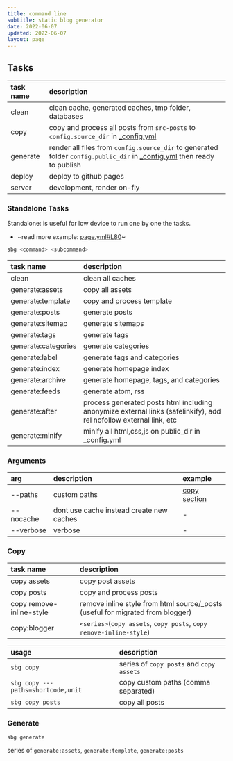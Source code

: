 ```yaml
---
title: command line
subtitle: static blog generator
date: 2022-06-07
updated: 2022-06-07
layout: page
---
```


## Tasks

| task name | description |
| :--- | :--- |
| clean | clean cache, generated caches, tmp folder, databases |
| copy | copy and process all posts from `src-posts` to `config.source_dir` in [_config.yml](https://github.com/dimaslanjaka/static-blog-generator/blob/d951721d632c720727db718fd481e532c2e493f1/_config.yml#L28-L38) |
| generate | render all files from `config.source_dir` to generated folder `config.public_dir` in [_config.yml](https://github.com/dimaslanjaka/static-blog-generator/blob/d951721d632c720727db718fd481e532c2e493f1/_config.yml#L28-L38) then ready to publish |
| deploy | deploy to github pages |
| server | development, render on-fly |

### Standalone Tasks
Standalone: is useful for low device to run one by one the tasks.
- ~read more example: [page.yml#L80](https://github.com/dimaslanjaka/dimaslanjaka.github.io/blob/c9c113ed51b2a6bbe50edc0ffd3d691980776a0f/.github/workflows/page.yml#L80-L112)~

```bash
sbg <command> <subcommand>
```

| task name | description |
| :--- | :--- |
| clean | clean all caches |
| generate:assets | copy all assets |
| generate:template | copy and process template |
| generate:posts | generate posts |
| generate:sitemap | generate sitemaps |
| generate:tags | generate tags |
| generate:categories | generate categories |
| generate:label | generate tags and categories |
| generate:index | generate homepage index |
| generate:archive | generate homepage, tags, and categories |
| generate:feeds | generate atom, rss |
| generate:after | process generated posts html including anonymize external links (safelinkify), add rel nofollow external link, etc |
| generate:minify | minify all html,css,js on public_dir in _config.yml |

### Arguments

| arg | description | example |
| :--- | :--- | :--- |
| --paths | custom paths | [copy section](#copy) |
| --nocache | dont use cache instead create new caches | - |
| --verbose | verbose | - |

### Copy

| task name | description |
| :--- | :--- |
| copy assets | copy post assets |
| copy posts | copy and process posts |
| copy remove-inline-style | remove inline style from html source/_posts (useful for migrated from blogger) |
| copy:blogger | `<series>`(`copy assets`, `copy posts`, `copy remove-inline-style`) |

| usage | description |
| :--- | :--- |
| `sbg copy`| series of `copy posts` and `copy assets` |
| `sbg copy ---paths=shortcode,unit`| copy custom paths (comma separated) |
| `sbg copy posts` | copy all posts |

### Generate

`sbg generate`

series of `generate:assets`, `generate:template`, `generate:posts`
